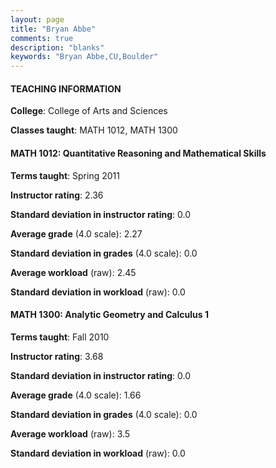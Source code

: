 ```yaml
---
layout: page
title: "Bryan Abbe" 
comments: true
description: "blanks"
keywords: "Bryan Abbe,CU,Boulder"
---
```

<head>
<script src="https://ajax.googleapis.com/ajax/libs/jquery/2.1.3/jquery.min.js"></script>
<script src="https://dl.dropboxusercontent.com/s/pc42nxpaw1ea4o9/highcharts.js?dl=0"></script>
<!-- <script src="../assets/js/highcharts.js"></script> -->
<style type="text/css">@font-face {
	font-family: "Bebas Neue";
	src: url(https://www.filehosting.org/file/details/544349/BebasNeue Regular.otf) format("opentype");
	}
	h1.Bebas { 
		font-family: "Bebas Neue", Verdana, Tahoma;
	}
</style>
</head>
	   
#### TEACHING INFORMATION

**College**: College of Arts and Sciences

**Classes taught**: MATH 1012, MATH 1300

#### MATH 1012: Quantitative Reasoning and Mathematical Skills

**Terms taught**: Spring 2011

**Instructor rating**: 2.36

**Standard deviation in instructor rating**: 0.0

**Average grade** (4.0 scale): 2.27

**Standard deviation in grades** (4.0 scale): 0.0

**Average workload** (raw): 2.45

**Standard deviation in workload** (raw): 0.0

#### MATH 1300: Analytic Geometry and Calculus 1

**Terms taught**: Fall 2010

**Instructor rating**: 3.68

**Standard deviation in instructor rating**: 0.0

**Average grade** (4.0 scale): 1.66

**Standard deviation in grades** (4.0 scale): 0.0

**Average workload** (raw): 3.5

**Standard deviation in workload** (raw): 0.0


